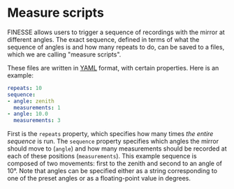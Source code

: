 # Measure scripts

FINESSE allows users to trigger a sequence of recordings with the mirror at different
angles. The exact sequence, defined in terms of what the sequence of angles is and how
many repeats to do, can be saved to a files, which we are calling "measure scripts".

These files are written in [YAML](https://yaml.org/) format, with certain properties.
Here is an example:

```yaml
repeats: 10
sequence:
- angle: zenith
  measurements: 1
- angle: 10.0
  measurements: 3
```

First is the `repeats` property, which specifies how many times *the entire sequence* is
run. The `sequence` property specifies which angles the mirror should move to (`angle`)
and how many measurements should be recorded at each of these positions
(`measurements`). This example sequence is composed of two movements: first to the
zenith and second to an angle of 10°. Note that angles can be specified either as a
string corresponding to one of the preset angles or as a floating-point value in
degrees.
